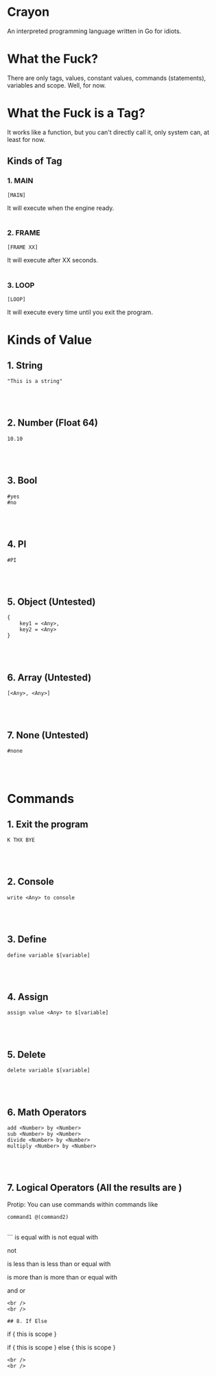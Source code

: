 # Crayon
An interpreted programming language written in Go for idiots.

# What the Fuck?
There are only tags, values, constant values, commands (statements), variables and scope. Well, for now.

# What the Fuck is a Tag?
It works like a function, but you can't directly call it, only system can, at least for now.

## Kinds of Tag
### 1. MAIN
```
[MAIN]
```
It will execute when the engine ready.
<br />
<br />

### 2. FRAME
```
[FRAME XX]
```
It will execute after XX seconds.
<br />
<br />

### 3. LOOP
```
[LOOP]
```
It will execute every time until you exit the program.

# Kinds of Value
## 1. String
```
"This is a string"
```
<br />
<br />

## 2. Number (Float 64)
```
10.10
```
<br />
<br />

## 3. Bool
```
#yes
#no
```
<br />
<br />

## 4. PI
```
#PI
```
<br />
<br />

## 5. Object (Untested)
```
{
    key1 = <Any>,
    key2 = <Any>
}
```
<br />
<br />

## 6. Array (Untested)
```
[<Any>, <Any>]
```
<br />
<br />

## 7. None (Untested)
```
#none
```
<br />
<br />


# Commands
## 1. Exit the program
```
K THX BYE
```
<br />
<br />

## 2. Console
```
write <Any> to console
```
<br />
<br />

## 3. Define
```
define variable $[variable]
```
<br />
<br />

## 4. Assign
```
assign value <Any> to $[variable]
```
<br />
<br />

## 5. Delete 
```
delete variable $[variable]
```
<br />
<br />

## 6. Math Operators
```
add <Number> by <Number>
sub <Number> by <Number>
divide <Number> by <Number>
multiply <Number> by <Number>
```
<br />
<br />

## 7. Logical Operators (All the results are <Bool>)
Protip: You can use commands within commands like
```
command1 @(command2)
```
<br />
```
is <Any> equal with <Any>
is <Any> not equal with <Any> 

not <Bool>

is <Number> less than <Number>
is <Number> less than or equal with <Number>

is <Number> more than <Number>
is <Number> more than or equal with <Number>

<Bool> and <Bool>
<Bool> or <Bool>
```
<br />
<br />

## 8. If Else
```
if <Bool> {
    this is scope
}

if <Bool> {
    this is scope
} else {
    this is scope
}
```
<br />
<br />
